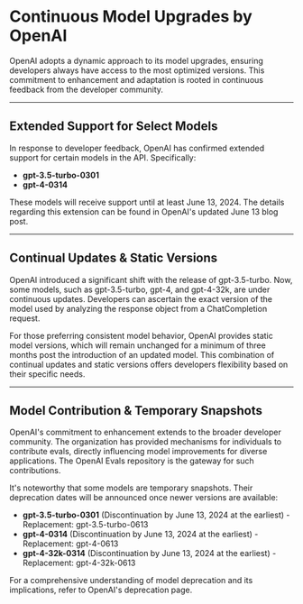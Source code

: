 # Continuous Model Upgrades by OpenAI

OpenAI adopts a dynamic approach to its model upgrades, ensuring developers always have access to the most optimized versions. This commitment to enhancement and adaptation is rooted in continuous feedback from the developer community.

---

## Extended Support for Select Models

In response to developer feedback, OpenAI has confirmed extended support for certain models in the API. Specifically:

- **gpt-3.5-turbo-0301**
- **gpt-4-0314**

These models will receive support until at least June 13, 2024. The details regarding this extension can be found in OpenAI's updated June 13 blog post.

---

## Continual Updates & Static Versions

OpenAI introduced a significant shift with the release of gpt-3.5-turbo. Now, some models, such as gpt-3.5-turbo, gpt-4, and gpt-4-32k, are under continuous updates. Developers can ascertain the exact version of the model used by analyzing the response object from a ChatCompletion request.

For those preferring consistent model behavior, OpenAI provides static model versions, which will remain unchanged for a minimum of three months post the introduction of an updated model. This combination of continual updates and static versions offers developers flexibility based on their specific needs.

---

## Model Contribution & Temporary Snapshots

OpenAI's commitment to enhancement extends to the broader developer community. The organization has provided mechanisms for individuals to contribute evals, directly influencing model improvements for diverse applications. The OpenAI Evals repository is the gateway for such contributions.

It's noteworthy that some models are temporary snapshots. Their deprecation dates will be announced once newer versions are available:

- **gpt-3.5-turbo-0301** (Discontinuation by June 13, 2024 at the earliest) - Replacement: gpt-3.5-turbo-0613
- **gpt-4-0314** (Discontinuation by June 13, 2024 at the earliest) - Replacement: gpt-4-0613
- **gpt-4-32k-0314** (Discontinuation by June 13, 2024 at the earliest) - Replacement: gpt-4-32k-0613

For a comprehensive understanding of model deprecation and its implications, refer to OpenAI's deprecation page.

